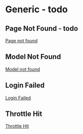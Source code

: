 # Generic - todo

## Page Not Found - todo
[Page not found](./generic/page_not_found.md)

## Model Not Found
[Model not found](./generic/model_not_found.md)

## Login Failed
[Login Failed](./generic/login_failed.md)

## Throttle Hit
[Throttle Hit](./generic/throttle_hit.md)
